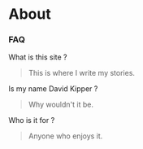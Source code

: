 # About

### FAQ

What is this site ?
> This is where I write my stories. 

Is my name David Kipper ?
> Why wouldn't it be.

Who is it for ?
> Anyone who enjoys it.

